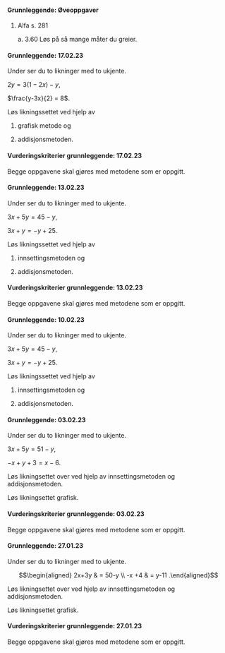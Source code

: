 #### Grunnleggende:  Øveoppgaver

1. Alfa s. 281

    a.  3.60 Løs på så mange måter du greier.

#### Grunnleggende:  17.02.23

Under ser du to likninger med to ukjente.

$2y = 3(1-2x) - y$,

$\frac{y-3x}{2} = 8$.

Løs likningssettet ved hjelp av

1. grafisk metode og

2. addisjonsmetoden.

#### Vurderingskriterier grunnleggende:  17.02.23

Begge oppgavene skal gjøres med metodene som er oppgitt.

#### Grunnleggende:  13.02.23

Under ser du to likninger med to ukjente.

$3x + 5 y = 45 - y$,

$3x + y = - y +25$.

Løs likningssettet ved hjelp av

1. innsettingsmetoden og

2. addisjonsmetoden.

#### Vurderingskriterier grunnleggende:  13.02.23

Begge oppgavene skal gjøres med metodene som er oppgitt.

#### Grunnleggende:  10.02.23

Under ser du to likninger med to ukjente.

$3x + 5 y = 45 - y$,

$3x + y = - y +25$.

Løs likningssettet ved hjelp av

1. innsettingsmetoden og

2. addisjonsmetoden.

#### Grunnleggende:  03.02.23

Under ser du to likninger med to ukjente.

$3x + 5 y = 51 - y$,

$-x + y + 3 = x - 6$.

Løs likningsettet over ved hjelp av innsettingsmetoden og addisjonsmetoden.

Løs likningsettet grafisk.

#### Vurderingskriterier grunnleggende:  03.02.23

Begge oppgavene skal gjøres med metodene som er oppgitt.

#### Grunnleggende:  27.01.23

Under ser du to likninger med to ukjente.

$$\begin{aligned} 2x+3y & = 50-y  \\ -x +4 & = y-11 .\end{aligned}$$

Løs likningsettet over ved hjelp av innsettingsmetoden og addisjonsmetoden.

Løs likningsettet grafisk.

#### Vurderingskriterier grunnleggende:  27.01.23

Begge oppgavene skal gjøres med metodene som er oppgitt.

